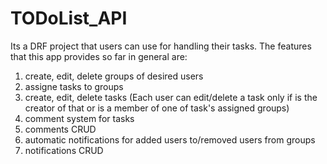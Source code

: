# TODoList_API

Its a DRF project that users can use for handling their tasks.
The features that this app provides so far in general are:
1. create, edit, delete groups of desired users
2. assigne tasks to groups
3. create, edit, delete tasks 
(Each user can edit/delete a task only if is the creator of that or is a member of one of task's assigned groups)
4. comment system for tasks
5. comments CRUD
6. automatic notifications for added users to/removed users from groups
7. notifications CRUD
